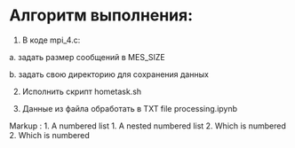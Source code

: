 # Алгоритм выполнения:

1) В коде mpi_4.c:

a. задать размер сообщений в MES_SIZE

b. задать свою директорию для сохранения данных

2) Исполнить скрипт hometask.sh

3) Данные из файла обработать в TXT file processing.ipynb

 Markup : 1. A numbered list
              1. A nested numbered list
              2. Which is numbered
          2. Which is numbered
